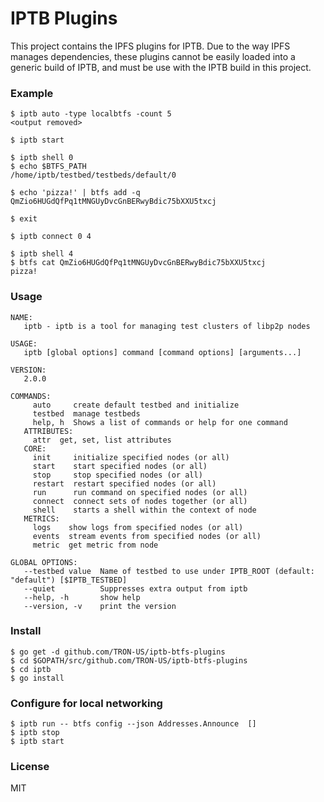 # IPTB Plugins

This project contains the IPFS plugins for IPTB. Due to the way IPFS manages dependencies,
these plugins cannot be easily loaded into a generic build of IPTB, and must be use with
the IPTB build in this project.

### Example

```
$ iptb auto -type localbtfs -count 5
<output removed>

$ iptb start

$ iptb shell 0
$ echo $BTFS_PATH
/home/iptb/testbed/testbeds/default/0

$ echo 'pizza!' | btfs add -q
QmZio6HUGdQfPq1tMNGUyDvcGnBERwyBdic75bXXU5txcj

$ exit

$ iptb connect 0 4

$ iptb shell 4
$ btfs cat QmZio6HUGdQfPq1tMNGUyDvcGnBERwyBdic75bXXU5txcj
pizza!
```

### Usage
```
NAME:
   iptb - iptb is a tool for managing test clusters of libp2p nodes

USAGE:
   iptb [global options] command [command options] [arguments...]

VERSION:
   2.0.0

COMMANDS:
     auto     create default testbed and initialize
     testbed  manage testbeds
     help, h  Shows a list of commands or help for one command
   ATTRIBUTES:
     attr  get, set, list attributes
   CORE:
     init     initialize specified nodes (or all)
     start    start specified nodes (or all)
     stop     stop specified nodes (or all)
     restart  restart specified nodes (or all)
     run      run command on specified nodes (or all)
     connect  connect sets of nodes together (or all)
     shell    starts a shell within the context of node
   METRICS:
     logs    show logs from specified nodes (or all)
     events  stream events from specified nodes (or all)
     metric  get metric from node

GLOBAL OPTIONS:
   --testbed value  Name of testbed to use under IPTB_ROOT (default: "default") [$IPTB_TESTBED]
   --quiet          Suppresses extra output from iptb
   --help, -h       show help
   --version, -v    print the version
```

### Install

```
$ go get -d github.com/TRON-US/iptb-btfs-plugins
$ cd $GOPATH/src/github.com/TRON-US/iptb-btfs-plugins
$ cd iptb
$ go install
```


### Configure for local networking

```
$ iptb run -- btfs config --json Addresses.Announce  []
$ iptb stop
$ iptb start
```

### License

MIT
